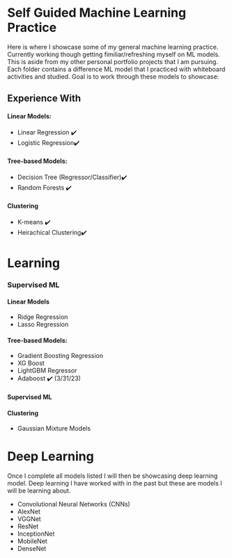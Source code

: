 # Self Guided Machine Learning Practice

Here is where I showcase some of my general machine learning practice. Currently working though getting fimiliar/refreshing myself on ML models. This is aside from my other personal portfolio projects that I am pursuing. Each folder contains a difference ML model that I practiced with whiteboard activities and studied. Goal is to work through these models to showcase:

## Experience With 
#### Linear Models:
- Linear Regression ✔️
- Logistic Regression✔️
#### Tree-based Models:
- Decision Tree (Regressor/Classifier)✔️
- Random Forests ✔️
#### Clustering
- K-means ✔️
- Heirachical Clustering✔️

# Learning 

### Supervised ML
#### Linear Models 
- Ridge Regression
- Lasso Regression

#### Tree-based Models:
- Gradient Boosting Regression 
- XG Boost
- LightGBM Regressor 
- Adaboost ✔️ (3/31/23)

#### Supervised ML

#### Clustering
- Gaussian Mixture Models 

# Deep Learning

Once I complete all models listed I will then be showcasing deep learning model. Deep learning I have worked with in the past but these are models I will be learning about.

- Convolutional Neural Networks (CNNs)
- AlexNet
- VGGNet
- ResNet
- InceptionNet
- MobileNet
- DenseNet
